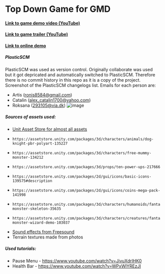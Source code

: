 # Top Down Game for GMD
#### [Link to game demo video (YouTube)](https://youtu.be/tB4ODl9oW_I "Link to game demo video (YouTube)")
#### [Link to game trailer (YouTube)](https://www.youtube.com/watch?v=VGPZRnXEnOs "Link to game trailer (YouTube)")
#### [Link to online demo](https://artis-m.github.io/EldenDogsOnline/ "Link to online demo")
##### PlasticSCM
PlasticSCM was used as version control. Originally collaborate was used but it got depricated and automatically switched to PlasticSCM. Therefore there is no commit history in this repo as it is a copy of the project.
Screenshot of the PlasticSCM changelogs list.
Emails for each person are:
- Artis (ronis8584@gmail.com)
- Catalin (alex_catalin1700@yahoo.com)
- Roksana (293105@via.dk) 
![image](https://user-images.githubusercontent.com/71761419/168654781-e98d1283-37f8-472b-bc11-58253bca496f.png)
##### Sources of assets used:
- [Unit Asset Store for almost all assets](https://assetstore.unity.com/ "Unit Asset Store for almost all assets")
-     https://assetstore.unity.com/packages/3d/characters/animals/dog-knight-pbr-polyart-135227
-     https://assetstore.unity.com/packages/3d/characters/free-mummy-monster-134212
-     https://assetstore.unity.com/packages/3d/props/ten-power-ups-217666
-     https://assetstore.unity.com/packages/2d/gui/icons/basic-icons-139575#description
-     https://assetstore.unity.com/packages/2d/gui/icons/coins-mega-pack-141998
-     https://assetstore.unity.com/packages/3d/characters/humanoids/fantasy-monster-skeleton-35635
-     https://assetstore.unity.com/packages/3d/characters/creatures/fantasy-monster-wizard-demo-103037
- [Sound effects from Freesound](https://freesound.org/ "Sound effects from Freesound")
- Terrain textures made from photos

##### Used tutorials:
- Pause Menu - https://www.youtube.com/watch?v=JivuXdrIHK0
- Health Bar - https://www.youtube.com/watch?v=WPxWlYREzJI

